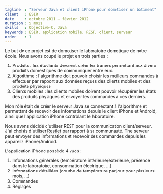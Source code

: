 ```yaml
---
tagline  : "Serveur Java et client iPhone pour domotiser un bâtiment"
client   : ESIR
date     : octobre 2011 – février 2012
duration : 5 mois
skills   : Objective-C, Java
keywords : ESIR, application mobile, REST, client, serveur
order    : 1
---
```


Le but de ce projet est de domotiser le laboratoire domotique de notre école. Nous avons coupé le projet en trois parties :

  1. Produits : les étudiants devaient créer les trames permettant aux divers produits domestiques de communiquer entre eux.
  2. Algorithme : l'algorithme doit pouvoir choisir les meilleurs commandes à effectuer par rapport aux données reçues des clients mobiles et des produits physiques
  3. Clients mobiles : les clients mobiles doivent pouvoir récupérer les états des produits physiques et envoyer les commandes à ces derniers.
  
 Mon rôle était de créer le serveur Java se connectant à l'algorithme et permettant de recevoir des informations depuis le client iPhone et Android, ainsi que l'application iPhone contrôlant le laboratoire.
 
 Nous avons décidé d'utiliser REST pour la communication client/serveur. J'ai choisis d'utiliser [Restlet](http://restlet.org/) par rapport à sa communauté. The serveur peut envoyer des informations et recevoir des commandes depuis les appareils iPhone/Android.
 
 L'application iPhone possède 4 vues :
 
  1. Informations générales (température intérieure/extérieure, présence dans le laboratoire, consommation électrique, …)
  2. Informations détaillées (courbe de température par jour pour plusieurs mois, …)
  3. Commandes
  4. Réglages